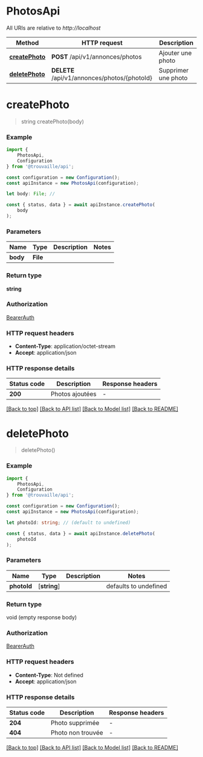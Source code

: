 # PhotosApi

All URIs are relative to *http://localhost*

|Method | HTTP request | Description|
|------------- | ------------- | -------------|
|[**createPhoto**](#createphoto) | **POST** /api/v1/annonces/photos | Ajouter une photo|
|[**deletePhoto**](#deletephoto) | **DELETE** /api/v1/annonces/photos/{photoId} | Supprimer une photo|

# **createPhoto**
> string createPhoto(body)


### Example

```typescript
import {
    PhotosApi,
    Configuration
} from '@trouvaille/api';

const configuration = new Configuration();
const apiInstance = new PhotosApi(configuration);

let body: File; //

const { status, data } = await apiInstance.createPhoto(
    body
);
```

### Parameters

|Name | Type | Description  | Notes|
|------------- | ------------- | ------------- | -------------|
| **body** | **File**|  | |


### Return type

**string**

### Authorization

[BearerAuth](../README.md#BearerAuth)

### HTTP request headers

 - **Content-Type**: application/octet-stream
 - **Accept**: application/json


### HTTP response details
| Status code | Description | Response headers |
|-------------|-------------|------------------|
|**200** | Photos ajoutées |  -  |

[[Back to top]](#) [[Back to API list]](../README.md#documentation-for-api-endpoints) [[Back to Model list]](../README.md#documentation-for-models) [[Back to README]](../README.md)

# **deletePhoto**
> deletePhoto()


### Example

```typescript
import {
    PhotosApi,
    Configuration
} from '@trouvaille/api';

const configuration = new Configuration();
const apiInstance = new PhotosApi(configuration);

let photoId: string; // (default to undefined)

const { status, data } = await apiInstance.deletePhoto(
    photoId
);
```

### Parameters

|Name | Type | Description  | Notes|
|------------- | ------------- | ------------- | -------------|
| **photoId** | [**string**] |  | defaults to undefined|


### Return type

void (empty response body)

### Authorization

[BearerAuth](../README.md#BearerAuth)

### HTTP request headers

 - **Content-Type**: Not defined
 - **Accept**: application/json


### HTTP response details
| Status code | Description | Response headers |
|-------------|-------------|------------------|
|**204** | Photo supprimée |  -  |
|**404** | Photo non trouvée |  -  |

[[Back to top]](#) [[Back to API list]](../README.md#documentation-for-api-endpoints) [[Back to Model list]](../README.md#documentation-for-models) [[Back to README]](../README.md)

